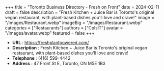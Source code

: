 +++
title = "Toronto Business Directory - Fresh on Front"
date = 2024-02-11
draft = false
description = "Fresh Kitchen + Juice Bar is Toronto's original vegan restaurant, with plant-based dishes you'll love and crave!"
image = "/images/Restaurant.webp"
imageBig = "/images/Restaurant.webp"
categories = ["Restaurants"]
authors = ["CplsIT"]
avatar = "/images/avatar.webp"
featured = false
+++


* **URL** :  https://freshplantpowered.com/
* **Description** : Fresh Kitchen + Juice Bar is Toronto's original vegan restaurant, with plant-based dishes you'll love and crave!
* **Telephone** : (416) 599-4442
* **Address** : 47 Front St E, Toronto, ON M5E 1B3